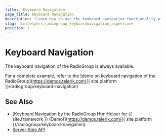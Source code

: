 ```yaml
---
title:  Keyboard Navigation
page_title: Keyboard Navigation
description: "Learn how to use the keyboard navigation functionality of the Telerik RadioGroup component for {{ site.framework }}."
slug: htmlhelpers_radiogroup_keyboardnavigation_aspnetcore
position: 2
---
```


# Keyboard Navigation

The keyboard navigation of the RadioGroup is always available.

For a complete example, refer to the [demo on keyboard navigation of the RadioGroup](https://demos.telerik.com/{{ site.platform }}/radiogroup/keyboard-navigation)
## See Also

* [Keyboard Navigation by the RadioGroup HtmlHelper for {{ site.framework }} (Demo)](https://demos.telerik.com/{{ site.platform }}/radiogroup/keyboard-navigation)
* [Server-Side API](/api/radiogroup)
